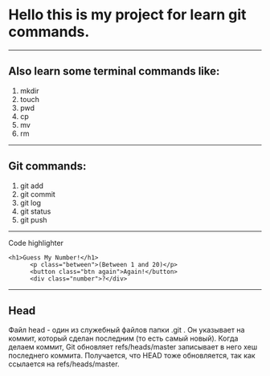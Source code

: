 # Hello this is my project for learn git commands.
---
## Also learn some terminal commands like:
1. mkdir
2. touch
3. pwd
4. cp
5. mv
6. rm
---
## Git commands:
1. git add
2. git commit
3. git log
4. git status
5. git push
---
Code highlighter
```
<h1>Guess My Number!</h1>
      <p class="between">(Between 1 and 20)</p>
      <button class="btn again">Again!</button>
      <div class="number">?</div>
```
---
## Head
Файл head - один из служебный файлов папки .git . Он указывает на коммит, который сделан последним (то есть самый новый). 
Когда делаем коммит, Git обновляет refs/heads/master записывает в него хеш последнего коммита. Получается, что HEAD тоже обновляется, так как ссылается на refs/heads/master.

